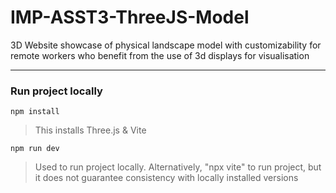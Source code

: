 # IMP-ASST3-ThreeJS-Model
3D Website showcase of physical landscape model with customizability for remote workers who benefit from the use of 3d displays for visualisation

---

### Run project locally
```shell
npm install
```
> This installs Three.js & Vite

```shell
npm run dev
```
> Used to run project locally. Alternatively, "npx vite" to run project, but it does not guarantee consistency with locally installed versions

